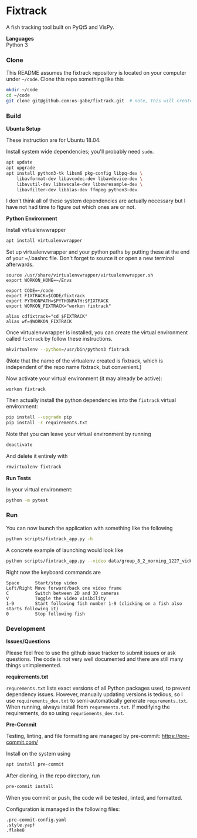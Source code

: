 # Fixtrack
A fish tracking tool built on PyQt5 and VisPy.

**Languages**  
Python 3

### Clone
This README assumes the fixtrack repository is located on your computer under `~/code`. Clone this repo something like this
```bash
mkdir ~/code
cd ~/code
git clone git@github.com:os-gabe/fixtrack.git  # note, this will create ~/code/fixtrack
```

### Build

**Ubuntu Setup**

These instruction are for Ubuntu 18.04.

Install system wide dependencies; you'll probably need `sudo`.
```bash
apt update
apt upgrade
apt install python3-tk libsm6 pkg-config libpq-dev \
    libavformat-dev libavcodec-dev libavdevice-dev \
    libavutil-dev libswscale-dev libswresample-dev \
    libavfilter-dev libblas-dev ffmpeg python3-dev
```
I don't think all of these system dependencies are actually necessary but I have not had time to figure out which ones are or not.

**Python Environment**

Install virtualenvwrapper
```bash
apt install virtualenvwrapper
```
Set up virtualenvwrapper and your python paths by putting these at the end of your ~/.bashrc file.
Don't forget to source it or open a new terminal afterwards.
```
source /usr/share/virtualenvwrapper/virtualenvwrapper.sh
export WORKON_HOME=~/Envs

export CODE=~/code
export FIXTRACK=$CODE/fixtrack
export PYTHONPATH=$PYTHONPATH:$FIXTRACK
export WORKON_FIXTRACK="workon fixtrack"

alias cdfixtrack="cd $FIXTRACK"
alias wf=$WORKON_FIXTRACK

```

Once virtualenvwrapper is installed, you can create the virtual environment
called `fixtrack` by follow these instructions.
```bash
mkvirtualenv --python=/usr/bin/python3 fixtrack
```
(Note that the name of the virtualenv created is fixtrack, which is independent of the repo name fixtrack, but convenient.)

Now activate your virtual environment (it may already be active):
```
workon fixtrack
```

Then actually install the python dependencies into the `fixtrack` virtual environment:
```bash
pip install --upgrade pip
pip install -r requirements.txt
```

Note that you can leave your virtual environment by running
```bash
deactivate
```
And delete it entirely with
```bash
rmvirtualenv fixtrack
```
**Run Tests**

In your virtual environment:
```bash
python -m pytest
```

### Run
You can now launch the application with something like the following
```bash
python scripts/fixtrack_app.py -h
```
A concrete example of launching would look like
```bash
python scripts/fixtrack_app.py --video data/group_8_2_morning_1227_vidGPGP040121_compressed.mov --track data/trackfile_new.h5
```
Right now the keyboard commands are
```
Space      Start/stop video
Left/Right Move forward/back one video frame
C          Switch between 2D and 3D cameras
V          Toggle the video visibility
1-9        Start following fish number 1-9 (clicking on a fish also starts following it)
0          Stop following fish
```

### Development
**Issues/Questions**

Please feel free to use the github issue tracker to submit issues or ask questions. The code is not very well documented and there are still many things unimplemented.

**requirements.txt**

`requrements.txt` lists exact versions of all Python packages used, to prevent dependency issues.  However, manually updating versions is tedious, so I use `requirements_dev.txt` to semi-automatically generate `requrements.txt`.  When running, always install from `requrements.txt`.  If modifying the requirements, do so using `requriements_dev.txt`.

**Pre-Commit**

Testing, linting, and file formatting are managed by pre-commit: https://pre-commit.com/

Install on the system using
```bash
apt install pre-commit
```

After cloning, in the repo directory, run
```bash
pre-commit install
```
When you commit or push, the code will be tested, linted, and formatted.

Configuration is managed in the following files:
```
.pre-commit-config.yaml
.style.yapf
.flake8
```
